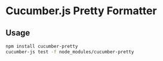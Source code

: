 # Cucumber.js Pretty Formatter

## Usage

```bash
npm install cucumber-pretty
cucumber-js test -f node_modules/cucumber-pretty
```

